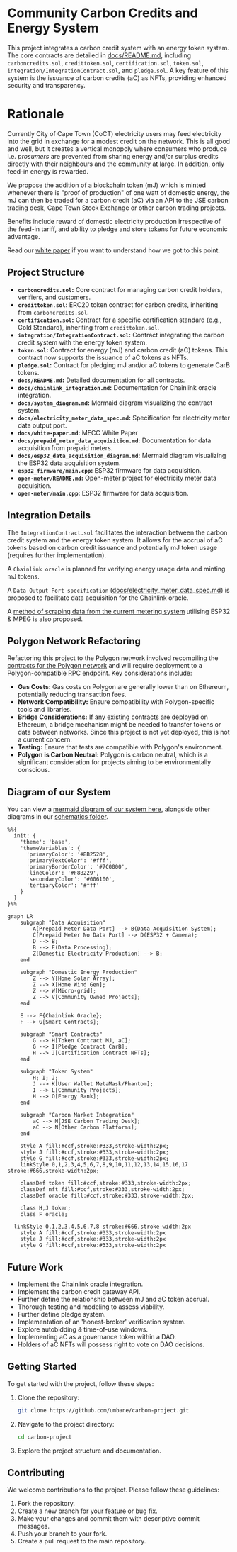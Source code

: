 # Community Carbon Credits and Energy System

This project integrates a carbon credit system with an energy token system.  The core contracts are detailed in [docs/README.md](docs/README.md), including `carboncredits.sol`, `credittoken.sol`, `certification.sol`, `token.sol`, `integration/IntegrationContract.sol`, and `pledge.sol`.  A key feature of this system is the issuance of carbon credits (aC) as NFTs, providing enhanced security and transparency.

# Rationale

Currently City of Cape Town (CoCT) electricity users may feed electricity into the grid in exchange for a modest credit on the network. This is all good and well, but it creates a vertical monopoly where consumers who produce i.e. *prosumers* are prevented from sharing energy and/or surplus credits directly with their neighbours and the community at large. In addition, only feed-in energy is rewarded. 

We propose the addition of a blockchain token (mJ) which is minted whenever there is "proof of production" of one watt of domestic energy, the mJ can then be traded for a carbon credit (aC) via an API to the JSE carbon trading desk, Cape Town Stock Exchange or other carbon trading projects.

Benefits include reward of domestic electricity production irrespective of the feed-in tariff, and ability to pledge and store tokens for future economic advantage. 

Read our [white paper](https://github.com/Muizenberg-Electricity-Cooperative/Carbon-Project/blob/main/docs/white-paper.md) if you want to understand how we got to this point.
## Project Structure

* **`carboncredits.sol`:** Core contract for managing carbon credit holders, verifiers, and customers.
* **`credittoken.sol`:** ERC20 token contract for carbon credits, inheriting from `carboncredits.sol`.
* **`certification.sol`:** Contract for a specific certification standard (e.g., Gold Standard), inheriting from `credittoken.sol`.
* **`integration/IntegrationContract.sol`:** Contract integrating the carbon credit system with the energy token system.
* **`token.sol`:** Contract for energy (mJ) and carbon credit (aC) tokens.  This contract now supports the issuance of aC tokens as NFTs.
* **`pledge.sol`:** Contract for pledging mJ and/or aC tokens to generate CarB tokens.
* **`docs/README.md`:** Detailed documentation for all contracts.
* **`docs/chainlink_integration.md`:** Documentation for Chainlink oracle integration.
* **`docs/system_diagram.md`:** Mermaid diagram visualizing the contract system.
* **`docs/electricity_meter_data_spec.md`:** Specification for electricity meter data output port.
* **`docs/white-paper.md`:** MECC White Paper
* **`docs/prepaid_meter_data_acquisition.md`:** Documentation for data acquisition from prepaid meters.
* **`docs/esp32_data_acquisition_diagram.md`:** Mermaid diagram visualizing the ESP32 data acquisition system.
* **`esp32_firmware/main.cpp`:** ESP32 firmware for data acquisition.
* **`open-meter/README.md`:** Open-meter project for electricity meter data acquisition.
* **`open-meter/main.cpp`:** ESP32 firmware for data acquisition.

## Integration Details

The `IntegrationContract.sol` facilitates the interaction between the carbon credit system and the energy token system.  It allows for the accrual of aC tokens based on carbon credit issuance and potentially mJ token usage (requires further implementation).  

A `Chainlink oracle` is planned for verifying energy usage data and minting mJ tokens.

A `Data Output Port specification` ([docs/electricity_meter_data_spec.md](docs/electricity_meter_data_spec.md)) is proposed to facilitate data acquisition for the Chainlink oracle.

A [method of scraping data from the current metering system](docs/prepaid_meter_data_acquisition.md) utilising ESP32 & MPEG is also proposed.

## Polygon Network Refactoring

Refactoring this project to the Polygon network involved recompiling the [contracts for the Polygon network](polygon-contracts/) and will require deployment to a Polygon-compatible RPC endpoint.  Key considerations include:

* **Gas Costs:**  Gas costs on Polygon are generally lower than on Ethereum, potentially reducing transaction fees.
* **Network Compatibility:** Ensure compatibility with Polygon-specific tools and libraries.
* **Bridge Considerations:**  If any existing contracts are deployed on Ethereum, a bridge mechanism might be needed to transfer tokens or data between networks.  Since this project is not yet deployed, this is not a current concern.
* **Testing:**  Ensure that tests are compatible with Polygon's environment.
* **Polygon is Carbon Neutral:** Polygon is carbon neutral, which is a significant consideration for projects aiming to be environmentally conscious.

## Diagram of our System
You can view a [mermaid diagram of our system here](docs/benefit_loop_diagram.md), alongside other diagrams in our [schematics folder](docs/schematics/).

``` mermaid
%%{
  init: {
    'theme': 'base',
    'themeVariables': {
      'primaryColor': '#BB2528',
      'primaryTextColor': '#fff',
      'primaryBorderColor': '#7C0000',
      'lineColor': '#F8B229',
      'secondaryColor': '#006100',
      'tertiaryColor': '#fff'
    }
  }
}%%

graph LR
    subgraph "Data Acquisition"
        A[Prepaid Meter Data Port] --> B(Data Acquisition System);
        C[Prepaid Meter No Data Port] --> D(ESP32 + Camera);
        D --> B;
        B --> E(Data Processing);
        Z[Domestic Electricity Production] --> B;
    end

    subgraph "Domestic Energy Production"
        Z --> Y[Home Solar Array];
        Z --> X[Home Wind Gen];
        Z --> W[Micro-grid];
        Z --> V[Community Owned Projects];
    end

    E --> F{Chainlink Oracle};
    F --> G[Smart Contracts];

    subgraph "Smart Contracts"
        G --> H[Token Contract MJ, aC];
        G --> I[Pledge Contract CarB];
        H --> J[Certification Contract NFTs];
    end

    subgraph "Token System"
        H; I; J;
        J --> K[User Wallet MetaMask/Phantom];
        I --> L[Community Projects];
        H --> O[Energy Bank];
    end

    subgraph "Carbon Market Integration"
        aC --> M[JSE Carbon Trading Desk];
        aC --> N[Other Carbon Platforms];
    end

    style A fill:#ccf,stroke:#333,stroke-width:2px;
    style J fill:#ccf,stroke:#333,stroke-width:2px;
    style G fill:#ccf,stroke:#333,stroke-width:2px;
    linkStyle 0,1,2,3,4,5,6,7,8,9,10,11,12,13,14,15,16,17 stroke:#666,stroke-width:2px;

    classDef token fill:#ccf,stroke:#333,stroke-width:2px;
    classDef nft fill:#ccf,stroke:#333,stroke-width:2px;
    classDef oracle fill:#ccf,stroke:#333,stroke-width:2px;

    class H,J token;
    class F oracle;

  linkStyle 0,1,2,3,4,5,6,7,8 stroke:#666,stroke-width:2px
    style A fill:#ccf,stroke:#333,stroke-width:2px
    style J fill:#ccf,stroke:#333,stroke-width:2px
    style G fill:#ccf,stroke:#333,stroke-width:2px
```

## Future Work

* Implement the Chainlink oracle integration.
* Implement the carbon credit gateway API.
* Further define the relationship between mJ and aC token accrual.
* Thorough testing and modeling to assess viability.
* Further define pledge system.
* Implementation of an 'honest-broker' verification system.
* Explore autobidding & time-of-use windows.
* Implementing aC as a governance token within a DAO. 
* Holders of aC NFTs will possess right to vote on DAO decisions.

## Getting Started

To get started with the project, follow these steps:

1. Clone the repository:
   ```bash
   git clone https://github.com/umbane/carbon-project.git
   ```
2. Navigate to the project directory:
   ```bash
   cd carbon-project
   ```
3. Explore the project structure and documentation.

## Contributing

We welcome contributions to the project. Please follow these guidelines:

1. Fork the repository.
2. Create a new branch for your feature or bug fix.
3. Make your changes and commit them with descriptive commit messages.
4. Push your branch to your fork.
5. Create a pull request to the main repository.
